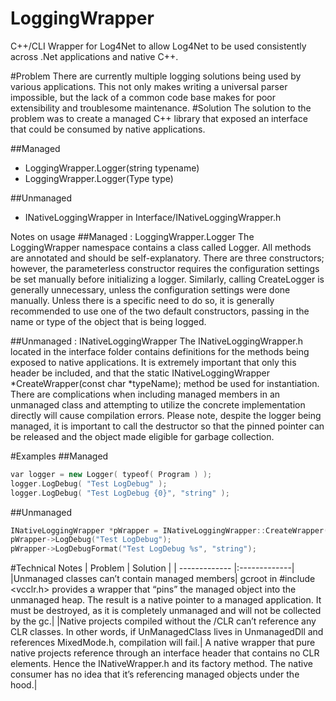 # LoggingWrapper
C++/CLI Wrapper for Log4Net to allow Log4Net to be used consistently across .Net applications and native C++.

#Problem
There are currently multiple logging solutions being used by various applications. This not only makes writing a universal parser impossible, but the lack of a common code base makes for poor extensibility and troublesome maintenance. 
#Solution
The solution to the problem was to create a managed C++ library that exposed an interface that could be consumed by native applications. 

##Managed
* LoggingWrapper.Logger(string typename)
* LoggingWrapper.Logger(Type type)

##Unmanaged
*	INativeLoggingWrapper in Interface/INativeLoggingWrapper.h

Notes on usage
##Managed : LoggingWrapper.Logger
The LoggingWrapper namespace contains a class called Logger. All methods are annotated and should be self-explanatory.  There are three constructors; however, the parameterless constructor requires the configuration settings be set manually before initializing a logger. Similarly, calling CreateLogger is generally unnecessary, unless the configuration settings were done manually. Unless there is a specific need to do so, it is generally recommended to use one of the two default constructors, passing in the name or type of the object that is being logged. 

##Unmanaged : INativeLoggingWrapper
The INativeLoggingWrapper.h located in the interface folder contains definitions for the methods being exposed to native applications. It is extremely important that only this header be included, and that the static INativeLoggingWrapper *CreateWrapper(const char *typeName); method be used for instantiation. There are complications when including managed members in an unmanaged class and attempting to utilize the concrete implementation directly will cause compilation errors. Please note, despite the logger being managed, it is important to call the destructor so that the pinned pointer can be released and the object made eligible for garbage collection. 

#Examples
##Managed
```cpp
var logger = new Logger( typeof( Program ) );
logger.LogDebug( "Test LogDebug" );
logger.LogDebug( "Test LogDebug {0}", "string" );
```

##Unmanaged
```cpp
INativeLoggingWrapper *pWrapper = INativeLoggingWrapper::CreateWrapper("CppTestHarness");
pWrapper->LogDebug("Test LogDebug");
pWrapper->LogDebugFormat("Test LogDebug %s", "string");
```

#Technical Notes
| Problem        | Solution           |
| ------------- |:-------------|
|Unmanaged classes can’t contain managed members|	gcroot in #include <vcclr.h> provides a wrapper that “pins” the managed object into the unmanaged heap. The result is a native pointer to a managed application. It must be destroyed, as it is completely unmanaged and will not be collected by the gc.|
|Native projects compiled without the /CLR can’t reference any CLR classes. In other words, if UnManagedClass lives in UnmanagedDll and references MixedMode.h, compilation will fail.|	A native wrapper that pure native projects reference through an interface header that contains no CLR elements. Hence the INativeWrapper.h and its factory method. The native consumer has no idea that it’s referencing managed objects under the hood.|

